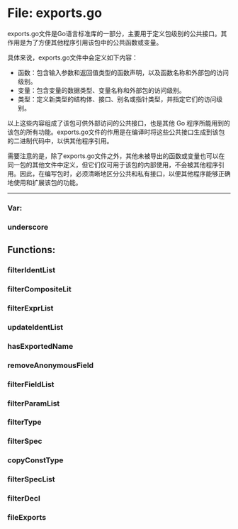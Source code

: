# File: exports.go

exports.go文件是Go语言标准库的一部分，主要用于定义包级别的公共接口。其作用是为了方便其他程序引用该包中的公共函数或变量。

具体来说，exports.go文件中会定义如下内容：

- 函数：包含输入参数和返回值类型的函数声明，以及函数名称和外部包的访问级别。
- 变量：包含变量的数据类型、变量名称和外部包的访问级别。
- 类型：定义新类型的结构体、接口、别名或指针类型，并指定它们的访问级别。

以上这些内容组成了该包可供外部访问的公共接口，也是其他 Go 程序所能用到的该包的所有功能。exports.go文件的作用是在编译时将这些公共接口生成到该包的二进制代码中，以供其他程序引用。

需要注意的是，除了exports.go文件之外，其他未被导出的函数或变量也可以在同一包的其他文件中定义，但它们仅可用于该包的内部使用，不会被其他程序引用。因此，在编写包时，必须清晰地区分公共和私有接口，以便其他程序能够正确地使用和扩展该包的功能。




---

### Var:

### underscore





## Functions:

### filterIdentList





### filterCompositeLit





### filterExprList





### updateIdentList





### hasExportedName





### removeAnonymousField





### filterFieldList





### filterParamList





### filterType





### filterSpec





### copyConstType





### filterSpecList





### filterDecl





### fileExports





